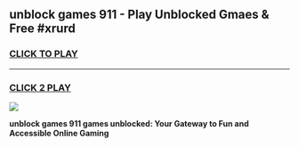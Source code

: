 
## unblock games 911 - Play Unblocked Gmaes & Free #xrurd
<h3>
<a href="https://premium.freeplayer.one?title=unblock_games_911&ref=03M">CLICK TO PLAY</a></h3>
<hr>

<h3>
<a href="https://premium.freeplayer.one?title=unblock_games_911&ref=03M">CLICK 2 PLAY</a>
  
</h3>

<a href="https://premium.freeplayer.one?title=unblock_games_911&ref=03M"><img src="https://clearcache.store/games.png"></a>


**unblock games 911 games unblocked: Your Gateway to Fun and Accessible Online Gaming**
